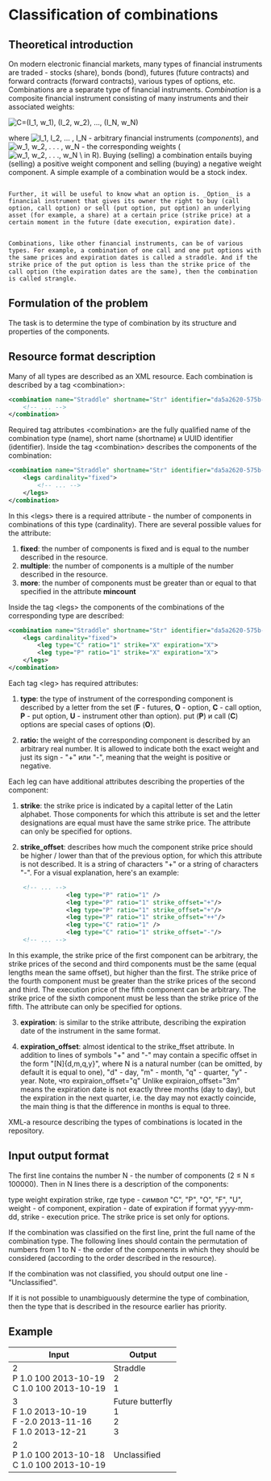 # Classification of combinations

## Theoretical introduction

 On modern electronic financial markets, many types of financial instruments are traded - stocks (share), bonds (bond), futures (future contracts) and forward contracts (forward contracts), various types of options, etc. Combinations are a separate type of financial instruments.
 _Combination_ is a composite financial instrument consisting of many instruments and their associated weights:
 
![C=(I_1, w_1), (I_2, w_2), \.\.\., (I_N, w_N)](https://render.githubusercontent.com/render/math?math=C%3D(I_1%2C%20w_1)%2C%20(I_2%2C%20w_2)%2C%20%5C.%5C.%5C.%2C%20(I_N%2C%20w_N))

where ![I_1, I_2, \.\.\. , I_N](https://render.githubusercontent.com/render/math?math=I_1%2C%20I_2%2C%20%5C.%5C.%5C.%20%2C%20I_N) - arbitrary financial instruments (_components_), and ![w_1, w_2, \. \. \. , w_N](https://render.githubusercontent.com/render/math?math=w_1%2C%20w_2%2C%20%5C.%5C.%5C.%20%2C%20w_N) - the corresponding weights ( ![w_1, w_2, \. \. \., w_N \ in R](https://render.githubusercontent.com/render/math?math=w_1%2C%20w_2%2C%20%5C.%5C.%5C.%20%2C%20w_N%20%5Cin%20R)). Buying (selling) a combination entails buying (selling) a positive weight component and selling (buying) a negative weight component. A simple example of a combination would be a stock index.
                                                                                                                                    
                                                                                                                                     Further, it will be useful to know what an option is. _Option_ is a financial instrument that gives its owner the right to buy (call option, call option) or sell (put option, put option) an underlying asset (for example, a share) at a certain price (strike price) at a certain moment in the future (date execution, expiration date).
                                                                                                                                    
                                                                                                                                     Combinations, like other financial instruments, can be of various types. For example, a combination of one call and one put options with the same prices and expiration dates is called a straddle. And if the strike price of the put option is less than the strike price of the call option (the expiration dates are the same), then the combination is called strangle.
## Formulation of the problem

 The task is to determine the type of combination by its structure and properties of the components.
## Resource format description

Many of all types are described as an XML resource. Each combination is described by a tag &lt;combination&gt;:

```xml
<combination name="Straddle" shortname="Str" identifier="da5a2620-575b-11df-9029-c3f2a99ff460">
	<!-- ... -->
</combination>
```

Required tag attributes &lt;combination&gt; are the fully qualified name of the combination type (name), short name (shortname) и UUID identifier (identifier).
Inside the tag &lt;combination&gt; describes the components of the combination:

```xml
<combination name="Straddle" shortname="Str" identifier="da5a2620-575b-11df-9029-c3f2a99ff460">
	<legs cardinality="fixed">
		<!-- ... -->
	</legs>
</combination>
```

In this &lt;legs&gt; there is a required attribute - the number of components in combinations of this type (cardinality). There are several possible values for the attribute:
1. **fixed**: the number of components is fixed and is equal to the number described in the resource.
3. **multiple**: the number of components is a multiple of the number described in the resource.
4. **more**: the number of components must be greater than or equal to that specified in the attribute **mincount**

Inside the tag &lt;legs&gt; the components of the combinations of the corresponding type are described:

```xml
<combination name="Straddle" shortname="Str" identifier="da5a2620-575b-11df-9029-c3f2a99ff460">
	<legs cardinality="fixed">
		<leg type="C" ratio="1" strike="X" expiration="X">
		<leg type="P" ratio="1" strike="X" expiration="X">
	</legs>
</combination>
```

Each tag &lt;leg&gt; has required attributes:
1. **type**: the type of instrument of the corresponding component is described by a letter from the set (**F** - futures, **O** - option, **C** - call option, **P** - put option, **U** - instrument other than option). put (**P**) и call (**C**) options are special cases of options (**O**).

2. **ratio:** the weight of the corresponding component is described by an arbitrary real number. It is allowed to indicate both the exact weight and just its sign - &quot;+&quot; или &quot;-&quot;, meaning that the weight is positive or negative.

Each leg can have additional attributes describing the properties of the component:
1. **strike**: the strike price is indicated by a capital letter of the Latin alphabet. Those components for which this attribute is set and the letter designations are equal must have the same strike price. The attribute can only be specified for options.

2. **strike\_offset**: describes how much the component strike price should be higher / lower than that of the previous option, for which this attribute is not described. It is a string of characters &quot;+&quot; or a string of characters &quot;-&quot;. For a visual explanation, here's an example:
```xml
	<!-- ... -->
                <leg type="P" ratio="1" />
                <leg type="P" ratio="1" strike_offset="+"/>
                <leg type="P" ratio="1" strike_offset="+"/>
                <leg type="P" ratio="1" strike_offset="++"/>
                <leg type="С" ratio="1" />
                <leg type="С" ratio="1" strike_offset="-"/>
	<!-- ... -->
```
In this example, the strike price of the first component can be arbitrary, the strike prices of the second and third components must be the same (equal lengths mean the same offset), but higher than the first. The strike price of the fourth component must be greater than the strike prices of the second and third. The execution price of the fifth component can be arbitrary. The strike price of the sixth component must be less than the strike price of the fifth. The attribute can only be specified for options.

3. **expiration**: is similar to the strike attribute, describing the expiration date of the instrument in the same format.

4. **expiration\_offset**: almost identical to the strike\_ffset attribute. In addition to lines of symbols &quot;+&quot; and &quot;-&quot; may contain a specific offset in the form &quot;[N]{d,m,q,y}&quot;, where N is a natural number (can be omitted, by default it is equal to one), &quot;d&quot; - day, &quot;m&quot; - month, &quot;q&quot; - quarter, &quot;y&quot; - year. Note, что expiraion\_offset=&quot;q&quot; Unlike expiraion\_offset=&quot;3m&quot; means the expiration date is not exactly three months (day to day), but the expiration in the next quarter, i.e. the day may not exactly coincide, the main thing is that the difference in months is equal to three.

XML-a resource describing the types of combinations is located in the repository.

## Input output format

 The first line contains the number N - the number of components (2 ≤ N ≤ 100000). Then in N lines there is a description of the components:

type weight expiration strike, где type - символ &quot;C&quot;, &quot;P&quot;, &quot;O&quot;, &quot;F&quot;, &quot;U&quot;, weight - of component, expiration - date of expiration if format yyyy-mm-dd, strike - execution price. The strike price is set only for options.

 If the combination was classified on the first line, print the full name of the combination type. The following lines should contain the permutation of numbers from 1 to N - the order of the components in which they should be considered (according to the order described in the resource).

 If the combination was not classified, you should output one line - &quot;Unclassified&quot;.

If it is not possible to unambiguously determine the type of combination, then the type that is described in the resource earlier has priority.

## Example

| **Input** | **Output** |
| --- | --- |
| 2<br>P 1.0 100 2013-10-19<br>C 1.0 100 2013-10-19 | Straddle<br>2<br>1 |
| 3<br>F 1.0 2013-10-19<br>F -2.0 2013-11-16<br>F 1.0 2013-12-21 | Future butterfly<br>1<br>2<br>3|
| 2<br>P 1.0 100 2013-10-18<br>C 1.0 100 2013-10-19 | Unclassified |

